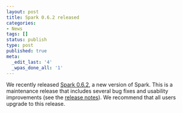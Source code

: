 ```yaml
---
layout: post
title: Spark 0.6.2 released
categories:
- News
tags: []
status: publish
type: post
published: true
meta:
  _edit_last: '4'
  _wpas_done_all: '1'
---
```

We recently released <a href="{{site.baseurl}}/releases/spark-release-0-6-2.html" title="Spark Release 0.6.2">Spark 0.6.2</a>, a new version of Spark. This is a maintenance release that includes several bug fixes and usability improvements (see the <a href="{{site.baseurl}}/releases/spark-release-0-6-2.html" title="Spark Release 0.6.2">release notes</a>). We recommend that all users upgrade to this release.
